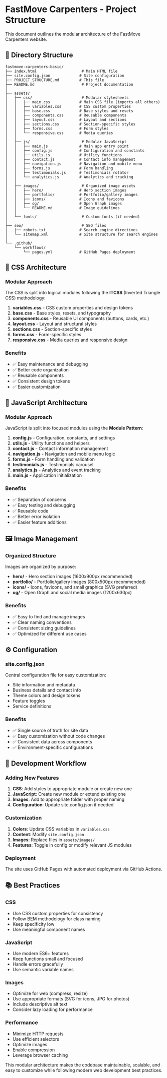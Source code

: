 # FastMove Carpenters - Project Structure

This document outlines the modular architecture of the FastMove Carpenters website.

## 📁 Directory Structure

```
fastmove-carpenters-basic/
├── index.html                    # Main HTML file
├── site.config.json             # Site configuration
├── PROJECT_STRUCTURE.md         # This file
├── README.md                     # Project documentation
│
├── assets/
│   ├── css/                      # Modular stylesheets
│   │   ├── main.css             # Main CSS file (imports all others)
│   │   ├── variables.css        # CSS custom properties
│   │   ├── base.css             # Base styles and resets
│   │   ├── components.css       # Reusable components
│   │   ├── layout.css           # Layout and sections
│   │   ├── sections.css         # Section-specific styles
│   │   ├── forms.css            # Form styles
│   │   └── responsive.css       # Media queries
│   │
│   ├── js/                       # Modular JavaScript
│   │   ├── main.js              # Main app entry point
│   │   ├── config.js            # Configuration and constants
│   │   ├── utils.js             # Utility functions
│   │   ├── contact.js           # Contact info management
│   │   ├── navigation.js        # Navigation and mobile menu
│   │   ├── forms.js             # Form handling
│   │   ├── testimonials.js      # Testimonials rotator
│   │   └── analytics.js         # Analytics and tracking
│   │
│   ├── images/                   # Organized image assets
│   │   ├── hero/                # Hero section images
│   │   ├── portfolio/           # Portfolio/gallery images
│   │   ├── icons/               # Icons and favicons
│   │   ├── og/                  # Open Graph images
│   │   └── README.md            # Image guidelines
│   │
│   └── fonts/                    # Custom fonts (if needed)
│
├── seo/                          # SEO files
│   ├── robots.txt               # Search engine directives
│   └── sitemap.xml              # Site structure for search engines
│
└── .github/
    └── workflows/
        └── pages.yml            # GitHub Pages deployment
```

## 🎨 CSS Architecture

### Modular Approach
The CSS is split into logical modules following the **ITCSS** (Inverted Triangle CSS) methodology:

1. **variables.css** - CSS custom properties and design tokens
2. **base.css** - Base styles, resets, and typography
3. **components.css** - Reusable UI components (buttons, cards, etc.)
4. **layout.css** - Layout and structural styles
5. **sections.css** - Section-specific styles
6. **forms.css** - Form-specific styles
7. **responsive.css** - Media queries and responsive design

### Benefits
- ✅ Easy maintenance and debugging
- ✅ Better code organization
- ✅ Reusable components
- ✅ Consistent design tokens
- ✅ Easier customization

## 🚀 JavaScript Architecture

### Modular Approach
JavaScript is split into focused modules using the **Module Pattern**:

1. **config.js** - Configuration, constants, and settings
2. **utils.js** - Utility functions and helpers
3. **contact.js** - Contact information management
4. **navigation.js** - Navigation and mobile menu logic
5. **forms.js** - Form handling and validation
6. **testimonials.js** - Testimonials carousel
7. **analytics.js** - Analytics and event tracking
8. **main.js** - Application initialization

### Benefits
- ✅ Separation of concerns
- ✅ Easy testing and debugging
- ✅ Reusable code
- ✅ Better error isolation
- ✅ Easier feature additions

## 🖼️ Image Management

### Organized Structure
Images are organized by purpose:

- **hero/** - Hero section images (1600x900px recommended)
- **portfolio/** - Portfolio/gallery images (800x500px recommended)
- **icons/** - Icons, favicons, and small graphics (SVG preferred)
- **og/** - Open Graph and social media images (1200x630px)

### Benefits
- ✅ Easy to find and manage images
- ✅ Clear naming conventions
- ✅ Consistent sizing guidelines
- ✅ Optimized for different use cases

## ⚙️ Configuration

### site.config.json
Central configuration file for easy customization:

- Site information and metadata
- Business details and contact info
- Theme colors and design tokens
- Feature toggles
- Service definitions

### Benefits
- ✅ Single source of truth for site data
- ✅ Easy customization without code changes
- ✅ Consistent data across components
- ✅ Environment-specific configurations

## 🔧 Development Workflow

### Adding New Features

1. **CSS**: Add styles to appropriate module or create new one
2. **JavaScript**: Create new module or extend existing one
3. **Images**: Add to appropriate folder with proper naming
4. **Configuration**: Update site.config.json if needed

### Customization

1. **Colors**: Update CSS variables in `variables.css`
2. **Content**: Modify `site.config.json`
3. **Images**: Replace files in `assets/images/`
4. **Features**: Toggle in config or modify relevant JS modules

### Deployment

The site uses GitHub Pages with automated deployment via GitHub Actions.

## 📚 Best Practices

### CSS
- Use CSS custom properties for consistency
- Follow BEM methodology for class naming
- Keep specificity low
- Use meaningful component names

### JavaScript
- Use modern ES6+ features
- Keep functions small and focused
- Handle errors gracefully
- Use semantic variable names

### Images
- Optimize for web (compress, resize)
- Use appropriate formats (SVG for icons, JPG for photos)
- Include descriptive alt text
- Consider lazy loading for performance

### Performance
- Minimize HTTP requests
- Use efficient selectors
- Optimize images
- Enable compression
- Leverage browser caching

This modular architecture makes the codebase maintainable, scalable, and easy to customize while following modern web development best practices.
